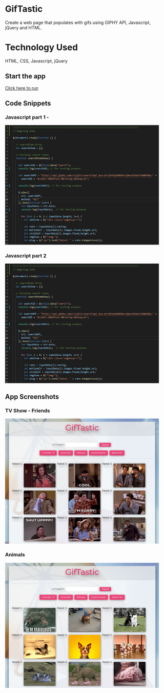# GifTastic
Create a web page that populates with gifs using GIPHY API, Javascript, jQuery and HTML.

# Technology Used
HTML, CSS, Javascript, jQuery

## Start the app
[Click here to run](https://tvn9.github.io/GifTastic/)

## Code Snippets
### Javascript part 1 - 
![Java code 01](assets/images/1js.jpg)

### Javascript part 2 
![Java code 02](assets/images/2js.jpg)

## App Screenshots
### TV Show - Friends
![Friends](assets/images/1giftastic.jpg)

### Animals
![Animals](assets/images/2giftastic.jpg)
